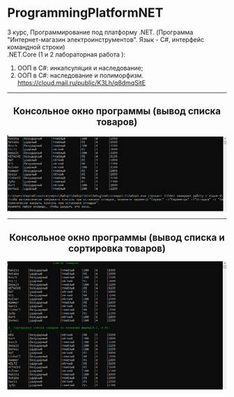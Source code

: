 # ProgrammingPlatformNET
3 курс, Программирование под платформу .NET. (Программа "Интернет-магазин электроинструментов". Язык - С#, интерфейс командной строки)  
.NET.Core (1 и 2 лабораторная работа ):  
1. ООП в C#: инкапсуляция и наследование;
2. ООП в C#: наследование и полиморфизм.  
https://cloud.mail.ru/public/K3Lh/q8dmqSitE
<hr/>
<h2 align="center">Консольное окно программы (вывод списка товаров)</h2>
<p align="center">
  <a href="https://raw.githubusercontent.com/kontr24/ProgrammingPlatformNET/06a7c8d4c6ce9b9f4b9cd4265dc6c37cc193b9ba/ScreenshotsApplication/EncapsulationInheritance.png"><img src="https://github.com/kontr24/ProgrammingPlatformNET/blob/06a7c8d4c6ce9b9f4b9cd4265dc6c37cc193b9ba/ScreenshotsApplication/EncapsulationInheritance.png"></img></a>
</p>
<hr/>
<h2 align="center">Консольное окно программы (вывод списка и сортировка товаров)</h2>
<p align="center">
  <a href="https://raw.githubusercontent.com/kontr24/ProgrammingPlatformNET/06a7c8d4c6ce9b9f4b9cd4265dc6c37cc193b9ba/ScreenshotsApplication/InheritancePolymorphism.png"><img src="https://github.com/kontr24/ProgrammingPlatformNET/blob/06a7c8d4c6ce9b9f4b9cd4265dc6c37cc193b9ba/ScreenshotsApplication/InheritancePolymorphism.png"></img></a>
</p>
